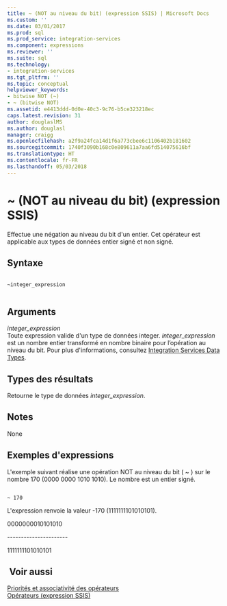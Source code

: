 ```yaml
---
title: ~ (NOT au niveau du bit) (expression SSIS) | Microsoft Docs
ms.custom: ''
ms.date: 03/01/2017
ms.prod: sql
ms.prod_service: integration-services
ms.component: expressions
ms.reviewer: ''
ms.suite: sql
ms.technology:
- integration-services
ms.tgt_pltfrm: ''
ms.topic: conceptual
helpviewer_keywords:
- bitwise NOT (~)
- ~ (bitwise NOT)
ms.assetid: e4413ddd-0d0e-40c3-9c76-b5ce323218ec
caps.latest.revision: 31
author: douglaslMS
ms.author: douglasl
manager: craigg
ms.openlocfilehash: a2f9a24fca14d1f6a773cbee6c1106402b181602
ms.sourcegitcommit: 1740f3090b168c0e809611a7aa6fd514075616bf
ms.translationtype: HT
ms.contentlocale: fr-FR
ms.lasthandoff: 05/03/2018
---
```

# <a name="-bitwise-not-ssis-expression"></a>~ (NOT au niveau du bit) (expression SSIS)
  Effectue une négation au niveau du bit d'un entier. Cet opérateur est applicable aux types de données entier signé et non signé.  
  
## <a name="syntax"></a>Syntaxe  
  
```  
  
~integer_expression  
  
```  
  
## <a name="arguments"></a>Arguments  
 *integer_expression*  
 Toute expression valide d'un type de données integer. *integer*_*expression* est un nombre entier transformé en nombre binaire pour l’opération au niveau du bit. Pour plus d'informations, consultez [Integration Services Data Types](../../integration-services/data-flow/integration-services-data-types.md).  
  
## <a name="result-types"></a>Types des résultats  
 Retourne le type de données *integer_expression*.  
  
## <a name="remarks"></a>Notes   
 None  
  
## <a name="expression-examples"></a>Exemples d'expressions  
 L'exemple suivant réalise une opération NOT au niveau du bit ( ~ ) sur le nombre 170 (0000 0000 1010 1010). Le nombre est un entier signé.  
  
```  
  
~ 170  
```  
  
 L'expression renvoie la valeur -170 (1111111101010101).  
  
 0000000010101010  
  
 ---------------------\-  
  
 1111111101010101  
  
## <a name="see-also"></a> Voir aussi  
 [Priorités et associativité des opérateurs](../../integration-services/expressions/operator-precedence-and-associativity.md)   
 [Opérateurs &#40;expression SSIS&#41;](../../integration-services/expressions/operators-ssis-expression.md)  
  
  
